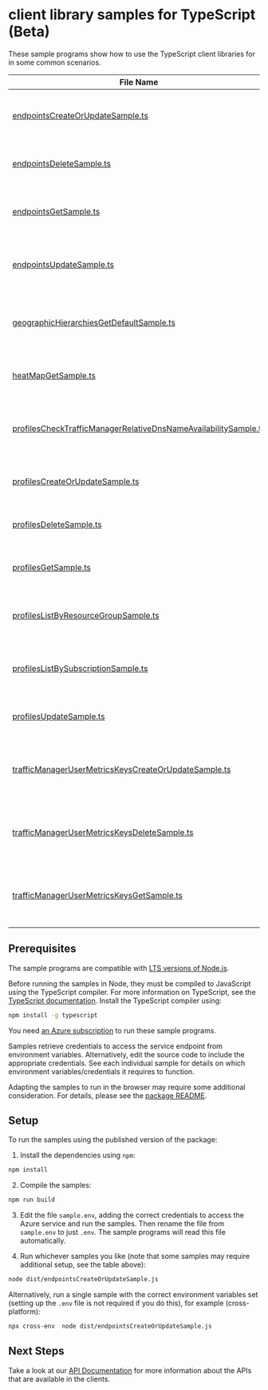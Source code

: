 # client library samples for TypeScript (Beta)

These sample programs show how to use the TypeScript client libraries for in some common scenarios.

| **File Name**                                                                                                                   | **Description**                                                                                                                                                                                                                                   |
| ------------------------------------------------------------------------------------------------------------------------------- | ------------------------------------------------------------------------------------------------------------------------------------------------------------------------------------------------------------------------------------------------- |
| [endpointsCreateOrUpdateSample.ts][endpointscreateorupdatesample]                                                               | Create or update a Traffic Manager endpoint. x-ms-original-file: specification/trafficmanager/resource-manager/Microsoft.Network/preview/2022-04-01-preview/examples/Endpoint-PUT-External-WithAlwaysServe.json                                   |
| [endpointsDeleteSample.ts][endpointsdeletesample]                                                                               | Deletes a Traffic Manager endpoint. x-ms-original-file: specification/trafficmanager/resource-manager/Microsoft.Network/preview/2022-04-01-preview/examples/Endpoint-DELETE-External.json                                                         |
| [endpointsGetSample.ts][endpointsgetsample]                                                                                     | Gets a Traffic Manager endpoint. x-ms-original-file: specification/trafficmanager/resource-manager/Microsoft.Network/preview/2022-04-01-preview/examples/Endpoint-GET-External-WithGeoMapping.json                                                |
| [endpointsUpdateSample.ts][endpointsupdatesample]                                                                               | Update a Traffic Manager endpoint. x-ms-original-file: specification/trafficmanager/resource-manager/Microsoft.Network/preview/2022-04-01-preview/examples/Endpoint-PATCH-External-Target.json                                                    |
| [geographicHierarchiesGetDefaultSample.ts][geographichierarchiesgetdefaultsample]                                               | Gets the default Geographic Hierarchy used by the Geographic traffic routing method. x-ms-original-file: specification/trafficmanager/resource-manager/Microsoft.Network/preview/2022-04-01-preview/examples/GeographicHierarchy-GET-default.json |
| [heatMapGetSample.ts][heatmapgetsample]                                                                                         | Gets latest heatmap for Traffic Manager profile. x-ms-original-file: specification/trafficmanager/resource-manager/Microsoft.Network/preview/2022-04-01-preview/examples/HeatMap-GET.json                                                         |
| [profilesCheckTrafficManagerRelativeDnsNameAvailabilitySample.ts][profileschecktrafficmanagerrelativednsnameavailabilitysample] | Checks the availability of a Traffic Manager Relative DNS name. x-ms-original-file: specification/trafficmanager/resource-manager/Microsoft.Network/preview/2022-04-01-preview/examples/NameAvailabilityTest_NameAvailable-POST-example-21.json   |
| [profilesCreateOrUpdateSample.ts][profilescreateorupdatesample]                                                                 | Create or update a Traffic Manager profile. x-ms-original-file: specification/trafficmanager/resource-manager/Microsoft.Network/preview/2022-04-01-preview/examples/Profile-PUT-MultiValue.json                                                   |
| [profilesDeleteSample.ts][profilesdeletesample]                                                                                 | Deletes a Traffic Manager profile. x-ms-original-file: specification/trafficmanager/resource-manager/Microsoft.Network/preview/2022-04-01-preview/examples/Profile-DELETE.json                                                                    |
| [profilesGetSample.ts][profilesgetsample]                                                                                       | Gets a Traffic Manager profile. x-ms-original-file: specification/trafficmanager/resource-manager/Microsoft.Network/preview/2022-04-01-preview/examples/Profile-GET-WithEndpoints.json                                                            |
| [profilesListByResourceGroupSample.ts][profileslistbyresourcegroupsample]                                                       | Lists all Traffic Manager profiles within a resource group. x-ms-original-file: specification/trafficmanager/resource-manager/Microsoft.Network/preview/2022-04-01-preview/examples/Profile-GET-ByResourceGroup.json                              |
| [profilesListBySubscriptionSample.ts][profileslistbysubscriptionsample]                                                         | Lists all Traffic Manager profiles within a subscription. x-ms-original-file: specification/trafficmanager/resource-manager/Microsoft.Network/preview/2022-04-01-preview/examples/Profile-GET-BySubscription.json                                 |
| [profilesUpdateSample.ts][profilesupdatesample]                                                                                 | Update a Traffic Manager profile. x-ms-original-file: specification/trafficmanager/resource-manager/Microsoft.Network/preview/2022-04-01-preview/examples/Profile-PATCH-MonitorConfig.json                                                        |
| [trafficManagerUserMetricsKeysCreateOrUpdateSample.ts][trafficmanagerusermetricskeyscreateorupdatesample]                       | Create or update a subscription-level key used for Real User Metrics collection. x-ms-original-file: specification/trafficmanager/resource-manager/Microsoft.Network/preview/2022-04-01-preview/examples/TrafficManagerUserMetricsKeys-PUT.json   |
| [trafficManagerUserMetricsKeysDeleteSample.ts][trafficmanagerusermetricskeysdeletesample]                                       | Delete a subscription-level key used for Real User Metrics collection. x-ms-original-file: specification/trafficmanager/resource-manager/Microsoft.Network/preview/2022-04-01-preview/examples/TrafficManagerUserMetricsKeys-DELETE.json          |
| [trafficManagerUserMetricsKeysGetSample.ts][trafficmanagerusermetricskeysgetsample]                                             | Get the subscription-level key used for Real User Metrics collection. x-ms-original-file: specification/trafficmanager/resource-manager/Microsoft.Network/preview/2022-04-01-preview/examples/TrafficManagerUserMetricsKeys-GET.json              |

## Prerequisites

The sample programs are compatible with [LTS versions of Node.js](https://github.com/nodejs/release#release-schedule).

Before running the samples in Node, they must be compiled to JavaScript using the TypeScript compiler. For more information on TypeScript, see the [TypeScript documentation][typescript]. Install the TypeScript compiler using:

```bash
npm install -g typescript
```

You need [an Azure subscription][freesub] to run these sample programs.

Samples retrieve credentials to access the service endpoint from environment variables. Alternatively, edit the source code to include the appropriate credentials. See each individual sample for details on which environment variables/credentials it requires to function.

Adapting the samples to run in the browser may require some additional consideration. For details, please see the [package README][package].

## Setup

To run the samples using the published version of the package:

1. Install the dependencies using `npm`:

```bash
npm install
```

2. Compile the samples:

```bash
npm run build
```

3. Edit the file `sample.env`, adding the correct credentials to access the Azure service and run the samples. Then rename the file from `sample.env` to just `.env`. The sample programs will read this file automatically.

4. Run whichever samples you like (note that some samples may require additional setup, see the table above):

```bash
node dist/endpointsCreateOrUpdateSample.js
```

Alternatively, run a single sample with the correct environment variables set (setting up the `.env` file is not required if you do this), for example (cross-platform):

```bash
npx cross-env  node dist/endpointsCreateOrUpdateSample.js
```

## Next Steps

Take a look at our [API Documentation][apiref] for more information about the APIs that are available in the clients.

[endpointscreateorupdatesample]: https://github.com/Azure/azure-sdk-for-js/blob/main/sdk/trafficmanager/arm-trafficmanager/samples/v6-beta/typescript/src/endpointsCreateOrUpdateSample.ts
[endpointsdeletesample]: https://github.com/Azure/azure-sdk-for-js/blob/main/sdk/trafficmanager/arm-trafficmanager/samples/v6-beta/typescript/src/endpointsDeleteSample.ts
[endpointsgetsample]: https://github.com/Azure/azure-sdk-for-js/blob/main/sdk/trafficmanager/arm-trafficmanager/samples/v6-beta/typescript/src/endpointsGetSample.ts
[endpointsupdatesample]: https://github.com/Azure/azure-sdk-for-js/blob/main/sdk/trafficmanager/arm-trafficmanager/samples/v6-beta/typescript/src/endpointsUpdateSample.ts
[geographichierarchiesgetdefaultsample]: https://github.com/Azure/azure-sdk-for-js/blob/main/sdk/trafficmanager/arm-trafficmanager/samples/v6-beta/typescript/src/geographicHierarchiesGetDefaultSample.ts
[heatmapgetsample]: https://github.com/Azure/azure-sdk-for-js/blob/main/sdk/trafficmanager/arm-trafficmanager/samples/v6-beta/typescript/src/heatMapGetSample.ts
[profileschecktrafficmanagerrelativednsnameavailabilitysample]: https://github.com/Azure/azure-sdk-for-js/blob/main/sdk/trafficmanager/arm-trafficmanager/samples/v6-beta/typescript/src/profilesCheckTrafficManagerRelativeDnsNameAvailabilitySample.ts
[profilescreateorupdatesample]: https://github.com/Azure/azure-sdk-for-js/blob/main/sdk/trafficmanager/arm-trafficmanager/samples/v6-beta/typescript/src/profilesCreateOrUpdateSample.ts
[profilesdeletesample]: https://github.com/Azure/azure-sdk-for-js/blob/main/sdk/trafficmanager/arm-trafficmanager/samples/v6-beta/typescript/src/profilesDeleteSample.ts
[profilesgetsample]: https://github.com/Azure/azure-sdk-for-js/blob/main/sdk/trafficmanager/arm-trafficmanager/samples/v6-beta/typescript/src/profilesGetSample.ts
[profileslistbyresourcegroupsample]: https://github.com/Azure/azure-sdk-for-js/blob/main/sdk/trafficmanager/arm-trafficmanager/samples/v6-beta/typescript/src/profilesListByResourceGroupSample.ts
[profileslistbysubscriptionsample]: https://github.com/Azure/azure-sdk-for-js/blob/main/sdk/trafficmanager/arm-trafficmanager/samples/v6-beta/typescript/src/profilesListBySubscriptionSample.ts
[profilesupdatesample]: https://github.com/Azure/azure-sdk-for-js/blob/main/sdk/trafficmanager/arm-trafficmanager/samples/v6-beta/typescript/src/profilesUpdateSample.ts
[trafficmanagerusermetricskeyscreateorupdatesample]: https://github.com/Azure/azure-sdk-for-js/blob/main/sdk/trafficmanager/arm-trafficmanager/samples/v6-beta/typescript/src/trafficManagerUserMetricsKeysCreateOrUpdateSample.ts
[trafficmanagerusermetricskeysdeletesample]: https://github.com/Azure/azure-sdk-for-js/blob/main/sdk/trafficmanager/arm-trafficmanager/samples/v6-beta/typescript/src/trafficManagerUserMetricsKeysDeleteSample.ts
[trafficmanagerusermetricskeysgetsample]: https://github.com/Azure/azure-sdk-for-js/blob/main/sdk/trafficmanager/arm-trafficmanager/samples/v6-beta/typescript/src/trafficManagerUserMetricsKeysGetSample.ts
[apiref]: https://docs.microsoft.com/javascript/api/@azure/arm-trafficmanager?view=azure-node-preview
[freesub]: https://azure.microsoft.com/free/
[package]: https://github.com/Azure/azure-sdk-for-js/tree/main/sdk/trafficmanager/arm-trafficmanager/README.md
[typescript]: https://www.typescriptlang.org/docs/home.html
